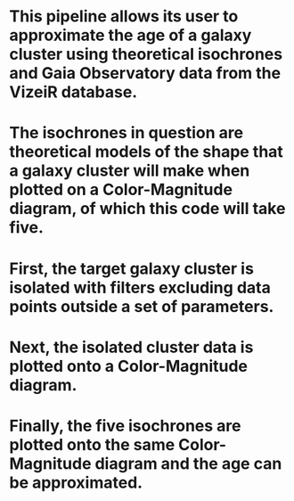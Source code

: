 # This pipeline allows its user to approximate the age of a galaxy cluster using theoretical isochrones and Gaia Observatory data from the VizeiR database. 
# The isochrones in question are theoretical models of the shape that a galaxy cluster will make when plotted on a Color-Magnitude diagram, of which this code will take five.
# First, the target galaxy cluster is isolated with filters excluding data points outside a set of parameters.
# Next, the isolated cluster data is plotted onto a Color-Magnitude diagram.
# Finally, the five isochrones are plotted onto the same Color-Magnitude diagram and the age can be approximated.
